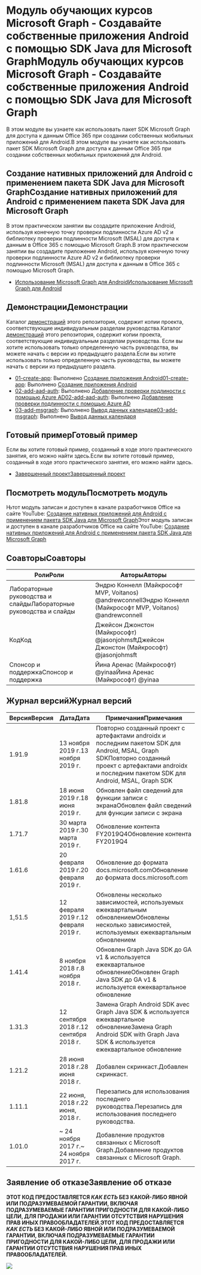 # <a name="---microsoft-graph------android---sdk-java--microsoft-graph"></a><span data-ttu-id="f1092-101">Модуль обучающих курсов Microsoft Graph - Создавайте собственные приложения Android с помощью SDK Java для Microsoft Graph</span><span class="sxs-lookup"><span data-stu-id="f1092-101">Модуль обучающих курсов Microsoft Graph - Создавайте собственные приложения Android с помощью SDK Java для Microsoft Graph</span></span>

<span data-ttu-id="f1092-102">В этом модуле вы узнаете как использовать пакет SDK Microsoft Graph для доступа к данным Office 365 при создании собственных мобильных приложений для Android.</span><span class="sxs-lookup"><span data-stu-id="f1092-102">В этом модуле вы узнаете как использовать пакет SDK Microsoft Graph для доступа к данным Office 365 при создании собственных мобильных приложений для Android.</span></span>

## <a name="----android----sdk-java--microsoft-graph"></a><span data-ttu-id="f1092-103">Создание нативных приложений для Android с применением пакета SDK Java для Microsoft Graph</span><span class="sxs-lookup"><span data-stu-id="f1092-103">Создание нативных приложений для Android с применением пакета SDK Java для Microsoft Graph</span></span>

<span data-ttu-id="f1092-104">В этом практическом занятии вы создадите приложение Android, используя конечную точку проверки подлинности Azure AD v2 и библиотеку проверки подлинности Microsoft (MSAL) для доступа к данным в Office 365 с помощью Microsoft Graph.</span><span class="sxs-lookup"><span data-stu-id="f1092-104">В этом практическом занятии вы создадите приложение Android, используя конечную точку проверки подлинности Azure AD v2 и библиотеку проверки подлинности Microsoft (MSAL) для доступа к данным в Office 365 с помощью Microsoft Graph.</span></span>

- [<span data-ttu-id="f1092-105">Использование Microsoft Graph для Android</span><span class="sxs-lookup"><span data-stu-id="f1092-105">Использование Microsoft Graph для Android</span></span>](https://docs.microsoft.com/graph/tutorials/android)

## <a name=""></a><span data-ttu-id="f1092-106">Демонстрации</span><span class="sxs-lookup"><span data-stu-id="f1092-106">Демонстрации</span></span>

<span data-ttu-id="f1092-107">Каталог [демонстраций](./demos) этого репозитория, содержит копии проекта, соответствующие индивидуальным разделам руководства.</span><span class="sxs-lookup"><span data-stu-id="f1092-107">Каталог [демонстраций](./demos) этого репозитория, содержит копии проекта, соответствующие индивидуальным разделам руководства.</span></span> <span data-ttu-id="f1092-108">Если вы хотите использовать только определенную часть руководства, вы можете начать с версии из предыдущего раздела.</span><span class="sxs-lookup"><span data-stu-id="f1092-108">Если вы хотите использовать только определенную часть руководства, вы можете начать с версии из предыдущего раздела.</span></span>

- <span data-ttu-id="f1092-109">[01-create-app](demos/01-create-app): Выполнено [Создание приложения Android](https://docs.microsoft.com/graph/tutorials/android?tutorial-step=1)</span><span class="sxs-lookup"><span data-stu-id="f1092-109">[01-create-app](demos/01-create-app): Выполнено [Создание приложения Android](https://docs.microsoft.com/graph/tutorials/android?tutorial-step=1)</span></span>
- <span data-ttu-id="f1092-110">[02-add-aad-auth](demos/02-add-aad-auth): Выполнено [Добавление проверки подлиности с помощью Azure AD](https://docs.microsoft.com/graph/tutorials/android?tutorial-step=3)</span><span class="sxs-lookup"><span data-stu-id="f1092-110">[02-add-aad-auth](demos/02-add-aad-auth): Выполнено [Добавление проверки подлинности с помощью Azure AD](https://docs.microsoft.com/graph/tutorials/android?tutorial-step=3)</span></span>
- <span data-ttu-id="f1092-111">[03-add-msgraph](demos/03-add-msgraph): Выполнено [Вывод данных календаря](https://docs.microsoft.com/graph/tutorials/android?tutorial-step=4)</span><span class="sxs-lookup"><span data-stu-id="f1092-111">[03-add-msgraph](demos/03-add-msgraph): Выполнено [Вывод данных календаря](https://docs.microsoft.com/graph/tutorials/android?tutorial-step=4)</span></span>

## <a name="-"></a><span data-ttu-id="f1092-112">Готовый пример</span><span class="sxs-lookup"><span data-stu-id="f1092-112">Готовый пример</span></span>

<span data-ttu-id="f1092-113">Если вы хотите готовый пример, созданный в ходе этого практического занятия, его можно найти здесь.</span><span class="sxs-lookup"><span data-stu-id="f1092-113">Если вы хотите готовый пример, созданный в ходе этого практического занятия, его можно найти здесь.</span></span>

- [<span data-ttu-id="f1092-114">Завершенный проект</span><span class="sxs-lookup"><span data-stu-id="f1092-114">Завершенный проект</span></span>](demos/03-add-msgraph)

## <a name="-"></a><span data-ttu-id="f1092-115">Посмотреть модуль</span><span class="sxs-lookup"><span data-stu-id="f1092-115">Посмотреть модуль</span></span>

<span data-ttu-id="f1092-116">Њтот модуль записан и доступен в канале разработчиков Office на сайте YouTube: [Создание нативных приложений для Android с применением пакета SDK Java для Microsoft Graph](https://youtu.be/BLmOmv4FSsQ)</span><span class="sxs-lookup"><span data-stu-id="f1092-116">Этот модуль записан и доступен в канале разработчиков Office на сайте YouTube: [Создание нативных приложений для Android с применением пакета SDK Java для Microsoft Graph](https://youtu.be/BLmOmv4FSsQ)</span></span>

## <a name=""></a><span data-ttu-id="f1092-117">Соавторы</span><span class="sxs-lookup"><span data-stu-id="f1092-117">Соавторы</span></span>

| <span data-ttu-id="f1092-118">Роли</span><span class="sxs-lookup"><span data-stu-id="f1092-118">Роли</span></span> | <span data-ttu-id="f1092-119">Авторы</span><span class="sxs-lookup"><span data-stu-id="f1092-119">Авторы</span></span> |
| -------------------- | ------------------------------------------------------- |
| <span data-ttu-id="f1092-120">Лабораторные руководства и слайды</span><span class="sxs-lookup"><span data-stu-id="f1092-120">Лабораторные руководства и слайды</span></span> | <span data-ttu-id="f1092-121">Эндрю Коннелл (Майкрософт MVP, Voitanos) @andrewconnell</span><span class="sxs-lookup"><span data-stu-id="f1092-121">Эндрю Коннелл (Майкрософт MVP, Voitanos) @andrewconnell</span></span> |
| <span data-ttu-id="f1092-122">Код</span><span class="sxs-lookup"><span data-stu-id="f1092-122">Код</span></span> | <span data-ttu-id="f1092-123">Джейсон Джонстон (Майкрософт) @jasonjohmsft</span><span class="sxs-lookup"><span data-stu-id="f1092-123">Джейсон Джонстон (Майкрософт) @jasonjohmsft</span></span> |
| <span data-ttu-id="f1092-124">Спонсор и поддержка</span><span class="sxs-lookup"><span data-stu-id="f1092-124">Спонсор и поддержка</span></span> | <span data-ttu-id="f1092-125">Йина Аренас (Майкрософт) @yinaa</span><span class="sxs-lookup"><span data-stu-id="f1092-125">Йина Аренас (Майкрософт) @yinaa</span></span> |

## <a name="-"></a><span data-ttu-id="f1092-126">Журнал версий</span><span class="sxs-lookup"><span data-stu-id="f1092-126">Журнал версий</span></span>

| <span data-ttu-id="f1092-127">Версия</span><span class="sxs-lookup"><span data-stu-id="f1092-127">Версия</span></span> | <span data-ttu-id="f1092-128">Дата</span><span class="sxs-lookup"><span data-stu-id="f1092-128">Дата</span></span> | <span data-ttu-id="f1092-129">Примечания</span><span class="sxs-lookup"><span data-stu-id="f1092-129">Примечания</span></span> |
| ------- | ------------------ | -------------------------------------------------------------------------- |
| <span data-ttu-id="f1092-130">1.9</span><span class="sxs-lookup"><span data-stu-id="f1092-130">1.9</span></span> | <span data-ttu-id="f1092-131">13 ноября 2019 г.</span><span class="sxs-lookup"><span data-stu-id="f1092-131">13 ноября 2019 г.</span></span> | <span data-ttu-id="f1092-132">Повторно созданный проект с артефактами androidx и последним пакетом SDK для Android, MSAL, Graph SDK</span><span class="sxs-lookup"><span data-stu-id="f1092-132">Повторно созданный проект с артефактами androidx и последним пакетом SDK для Android, MSAL, Graph SDK</span></span> |
| <span data-ttu-id="f1092-133">1.8</span><span class="sxs-lookup"><span data-stu-id="f1092-133">1.8</span></span> | <span data-ttu-id="f1092-134">18 июня 2019 г.</span><span class="sxs-lookup"><span data-stu-id="f1092-134">18 июня 2019 г.</span></span> | <span data-ttu-id="f1092-135">Обновлен файл сведений для функции записи с экрана</span><span class="sxs-lookup"><span data-stu-id="f1092-135">Обновлен файл сведений для функции записи с экрана</span></span> |
| <span data-ttu-id="f1092-136">1.7</span><span class="sxs-lookup"><span data-stu-id="f1092-136">1.7</span></span> | <span data-ttu-id="f1092-137">30 марта 2019 г.</span><span class="sxs-lookup"><span data-stu-id="f1092-137">30 марта 2019 г.</span></span> | <span data-ttu-id="f1092-138">Обновление контента FY2019Q4</span><span class="sxs-lookup"><span data-stu-id="f1092-138">Обновление контента FY2019Q4</span></span> |
| <span data-ttu-id="f1092-139">1.6</span><span class="sxs-lookup"><span data-stu-id="f1092-139">1.6</span></span> | <span data-ttu-id="f1092-140">20 февраля 2019 г.</span><span class="sxs-lookup"><span data-stu-id="f1092-140">20 февраля 2019 г.</span></span> | <span data-ttu-id="f1092-141">Обновление до формата docs.microsoft.com</span><span class="sxs-lookup"><span data-stu-id="f1092-141">Обновление до формата docs.microsoft.com</span></span> |
| <span data-ttu-id="f1092-142">1,5</span><span class="sxs-lookup"><span data-stu-id="f1092-142">1.5</span></span> | <span data-ttu-id="f1092-143">12 февраля 2019 г.</span><span class="sxs-lookup"><span data-stu-id="f1092-143">12 февраля 2019 г.</span></span> | <span data-ttu-id="f1092-144">Обновлены несколько зависимостей, используемых ежеквартальным обновлением</span><span class="sxs-lookup"><span data-stu-id="f1092-144">Обновлены несколько зависимостей, используемых ежеквартальным обновлением</span></span> |
| <span data-ttu-id="f1092-145">1.4</span><span class="sxs-lookup"><span data-stu-id="f1092-145">1.4</span></span> | <span data-ttu-id="f1092-146">8 ноября 2018 г.</span><span class="sxs-lookup"><span data-stu-id="f1092-146">8 ноября 2018 г.</span></span> | <span data-ttu-id="f1092-147">Обновлен Graph Java SDK до GA v1 & используется ежеквартальное обновление</span><span class="sxs-lookup"><span data-stu-id="f1092-147">Обновлен Graph Java SDK до GA v1 & используется ежеквартальное обновление</span></span> |
| <span data-ttu-id="f1092-148">1.3</span><span class="sxs-lookup"><span data-stu-id="f1092-148">1.3</span></span> | <span data-ttu-id="f1092-149">12 сентября 2018 г.</span><span class="sxs-lookup"><span data-stu-id="f1092-149">12 сентября 2018 г.</span></span> | <span data-ttu-id="f1092-150">Замена Graph Android SDK avec Graph Java SDK & используется ежеквартальное обновление</span><span class="sxs-lookup"><span data-stu-id="f1092-150">Замена Graph Android SDK with Graph Java SDK & используется ежеквартальное обновление</span></span> |
| <span data-ttu-id="f1092-151">1.2</span><span class="sxs-lookup"><span data-stu-id="f1092-151">1.2</span></span> | <span data-ttu-id="f1092-152">28 июня 2018 г.</span><span class="sxs-lookup"><span data-stu-id="f1092-152">28 июня 2018 г.</span></span> | <span data-ttu-id="f1092-153">Добавлен скринкаст.</span><span class="sxs-lookup"><span data-stu-id="f1092-153">Добавлен скринкаст.</span></span> |
| <span data-ttu-id="f1092-154">1.1</span><span class="sxs-lookup"><span data-stu-id="f1092-154">1.1</span></span> | <span data-ttu-id="f1092-155">22 июня, 2018 г.</span><span class="sxs-lookup"><span data-stu-id="f1092-155">22 июня, 2018 г.</span></span> | <span data-ttu-id="f1092-156">Перезапись для использования последнего руководства.</span><span class="sxs-lookup"><span data-stu-id="f1092-156">Перезапись для использования последнего руководства.</span></span> |
| <span data-ttu-id="f1092-157">1.0</span><span class="sxs-lookup"><span data-stu-id="f1092-157">1.0</span></span> | <span data-ttu-id="f1092-158">~ 24 ноября 2017 г.</span><span class="sxs-lookup"><span data-stu-id="f1092-158">~ 24 ноября 2017 г.</span></span> | <span data-ttu-id="f1092-159">Добавление продуктов связанных с Microsoft Graph.</span><span class="sxs-lookup"><span data-stu-id="f1092-159">Добавление продуктов связанных с Microsoft Graph.</span></span> |

## <a name="--"></a><span data-ttu-id="f1092-160">Заявление об отказе</span><span class="sxs-lookup"><span data-stu-id="f1092-160">Заявление об отказе</span></span>

<span data-ttu-id="f1092-161">**ЭТОТ КОД ПРЕДОСТАВЛЯЕТСЯ _КАК ЕСТЬ_ БЕЗ КАКОЙ-ЛИБО ЯВНОЙ ИЛИ ПОДРАЗУМЕВАЕМОЙ ГАРАНТИИ, ВКЛЮЧАЯ ПОДРАЗУМЕВАЕМЫЕ ГАРАНТИИ ПРИГОДНОСТИ ДЛЯ КАКОЙ-ЛИБО ЦЕЛИ, ДЛЯ ПРОДАЖИ ИЛИ ГАРАНТИИ ОТСУТСТВИЯ НАРУШЕНИЯ ПРАВ ИНЫХ ПРАВООБЛАДАТЕЛЕЙ.**</span><span class="sxs-lookup"><span data-stu-id="f1092-161">**ЭТОТ КОД ПРЕДОСТАВЛЯЕТСЯ _КАК ЕСТЬ_ БЕЗ КАКОЙ-ЛИБО ЯВНОЙ ИЛИ ПОДРАЗУМЕВАЕМОЙ ГАРАНТИИ, ВКЛЮЧАЯ ПОДРАЗУМЕВАЕМЫЕ ГАРАНТИИ ПРИГОДНОСТИ ДЛЯ КАКОЙ-ЛИБО ЦЕЛИ, ДЛЯ ПРОДАЖИ ИЛИ ГАРАНТИИ ОТСУТСТВИЯ НАРУШЕНИЯ ПРАВ ИНЫХ ПРАВООБЛАДАТЕЛЕЙ.**</span></span>

<!-- markdownlint-disable MD033 -->
<img src="https://telemetry.sharepointpnp.com/msgraph-training-android" />

